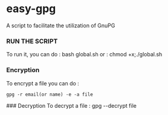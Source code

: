 # easy-gpg
A script to facilitate the utilization of GnuPG

### RUN THE SCRIPT
To run it, you can do :
bash global.sh
or :
chmod +x;./global.sh

### Encryption
To encrypt a file you can do :
``` Shell
gpg -r email(or name) -e -a file
```
### Decryption
To decrypt a file :
gpg --decrypt file
